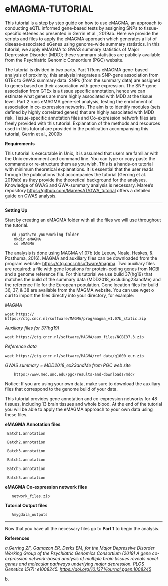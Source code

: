 # eMAGMA-TUTORIAL

This tutorial is a step by step guide on how to use eMAGMA, an approach to conducting eQTL informed gene-based tests by assigning SNPs to tissue-specific eGenes as presented in Gerrin et al., 2019ab. Here we provide the scripts and files to apply the eMAGMA approach which generates a list of disease-associated eGenes using genome-wide summary statistics. In this tutorial, we apply eMAGMA to GWAS summary statistics of Major Depression Disorder (MDD); these summary statistics are publicly available from the Psychiatric Genomic Consortium (PGC) website.

The tutorial is divided in two parts. Part 1 Runs eMAGMA gene-based analysis of proximity, this analysis integrates a SNP-gene association from GTEx to GWAS summary data. SNPs (from the summary data) are assigned to genes based on their association with gene expression. The SNP-gene association from GTEx is a tissue specific annotation, hence we can estimate what genes are more highly associated with MDD at the tissue level. Part 2 runs eMAGMA gene-set analysis, testing the enrichment of association in co-expression networks. The aim is to identify modules (sets defined by highly correlated genes) that are highly associated with MDD risk.
Tissue-specific annotation files and Co-expression network files are freely provided with this tutorial. Explanation of the methods and resources used in this tutorial are provided in the publication accompanying this tutorial, Gerrin et al., 2009b


**Requirements** 

This tutorial is executable in Unix, it is assumed that users are familiar with the Unix environment and command line. You can type or copy paste the commands or re-structure them as you wish. This is a hands-on tutorial with minimum theoretical explanations. It is essential that the user reads through the publications that accompanies the tutorial (Gerring et al. 2019ab) as they provide the theoretical background for the analyses. Knowledge of GWAS and GWA-summary analysis is necessary. Maree’s repository https://github.com/MareesAT/GWA_tutorial offers a detailed guide on GWAS analysis.


*************************************



**Setting Up**


Start by creating an eMAGMA folder with all the files we will use throughout the tutorial.
       
       cd /path/to-yourworking folder
        mkdir eMAGMA
        cd eMAGMA
        
The analysis is done using MAGMA v1.07b (de Leeuw, Neale, Heskes, & Posthuma, 2016). MAGMA and auxiliary files can be downloaded from the program website: https://ctg.cncr.nl/software/magma. Two auxiliary files are required: a file with gene locations for protein-coding genes from NCBI and a genome reference file. For this tutorial we use build 37(hg19) that matches the build of the summary data (MDD2018_excluding23andMe) and the reference file for the European population. Gene location files for build 36, 37, & 38 are available from the MAGMA website. You can use wget o curl to import the files directly into your directory, for example:



*MAGMA*
    
    wget https:// https://ctg.cncr.nl/software/MAGMA/prog/magma_v1.07b_static.zip

*Auxiliary files for 37(hg19)*
        
    wget https://ctg.cncr.nl/software/MAGMA/aux_files/NCBI37.3.zip

*Reference data*
    
    wget https://ctg.cncr.nl/software/MAGMA/ref_data/g1000_eur.zip

*GWAS summary = MDD2018_ex23andMe from PGC web site*
        
        https://www.med.unc.edu/pgc/results-and-downloads/mdd/
        
        

Notice: If you are using your own data, make sure to download the auxiliary files that correspond to the genome build of your data.

This tutorial provides gene annotation and co-expression networks for 48 tissues, including 13 brain tissues and whole blood. At the end of the tutorial you will be able to apply the eMAGMA approach to your own data using these files.

**eMAGMA Annotation files**

     Batch1.annotation

     Batch2.annotation

     Batch3.annotation

     Batch4.annotation

     Batch5.annotation

     Batch5.annotation

**eMAGMA Co-expression network files**

       network_files.zip

**Tutorial Output files**

       Amygdala_outputs


*************************************

Now that you have all the necessary files go to **Part 1** to begin the analysis.





**References**

*a.Gerring ZF, Gamazon ER, Derks EM, for the Major Depressive Disorder Working Group of the Psychiatric Genomics Consortium (2019) A gene co-expression network-based analysis of multiple brain tissues reveals novel genes and molecular pathways underlying major depression. PLOS Genetics 15(7): e1008245. https://doi.org/10.1371/journal.pgen.1008245*

b.

